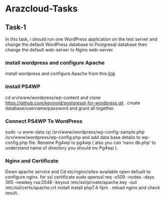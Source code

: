 # Arazcloud-Tasks
## Task-1
  In this task, i should run one WordPress application on the test server and change the default WordPress database to Postgresql database then change the   default web-server to Nginx web-server.
  ### install wordpress and configure Apache
  install wordpress and configure Apache from this [link](https://ubuntu.com/tutorials/install-and-configure-wordpress#3-install-wordpress)
  ### install PS4WP
  cd srv/www/wordpress/wp-content and clone https://github.com/kevinoid/postgresql-for-wordpress.git .
  create database/username/password and grant all together.
  ### Connect PS4WP To WordPress
  sudo -u www-data cp /srv/www/wordpress/wp-config-sample.php /srv/www/wordpress/wp-config.php and add data base details to wp-config.php file.
  Rename Pg4wp to pg4wp ( also you can ‘nano db.php’ to understand name of directory you should mv Pg4wp ).
  ### Nginx and Certificate
  Down apache service and Cd etc/nginx/sites-available  open defualt to configure nginx.
  for ssl certificate sudo openssl req -x509 -nodes -days 365 -newkey rsa:2048 -keyout /etc/ssl/private/apache.key -out /etc/ssl/certs/apache.crt
  install  install php7.4-fpm .
  reload nginx and check result.
  
